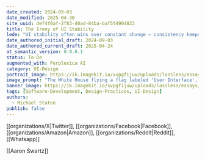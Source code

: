 ```yaml
---
date_created: 2024-09-03
date_modified: 2025-04-30
site_uuid: def4f0af-2f83-40ad-84ba-baf5f4904823
title: The Irony of UI Stability
lede: "UI stability often wins over constant change — consistency keeps users loyal."
date_authored_initial_draft: 2024-09-03
date_authored_current_draft: 2025-04-24
at_semantic_version: 0.0.0.1
status: To-Do
augmented_with: Perplexica AI
category: UI-Design
portrait_image: https://ik.imagekit.io/xvpgfijuw/uploads/lossless/essays/2025-05-04_portraitimage_The-Irony-of-UI-Stability_410acf60-00c2-4d68-b61d-7eef6001972c_IyKpnTXDMZ.jpg
image_prompt: "The White House flying a flag labeled 'User Interface', symbolizing the authority and stability of enduring UI design. The mood is iconic, institutional, and subtly humorous."
banner_image: https://ik.imagekit.io/xvpgfijuw/uploads/lossless/essays/2025-05-04_bannerimage_The-Irony-of-UI-Stability_f6f04203-502a-4768-bbbd-b55859ba4178_3URG5i33q.jpg
tags: [Software-Development, Design-Practices, UI-Design]
authors: 
  - Michael Staton
publish: false
---
```


[[organizations/X|Twitter]], [[organizations/Facebook|Facebook]], [[organizations/Amazon|Amazon]], [[organizations/Reddit|Reddit]], [[Whatsapp]]

[[Aaron Swartz]]
